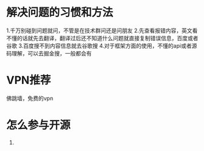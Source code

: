 # 解决问题的习惯和方法
1.千万别碰到问题就问，不管是在技术群问还是问朋友
2.先查看报错内容，英文看不懂的话就先去翻译，翻译过后还不知道什么问题就直接复制错误信息，百度或者谷歌
3.百度搜不到内容信息就去谷歌搜
4.对于框架方面的使用，不懂的api或者源码理解，可以去掘金搜，一般都会有

# VPN推荐
佛跳墙，免费的vpn

# 怎么参与开源
1. 
